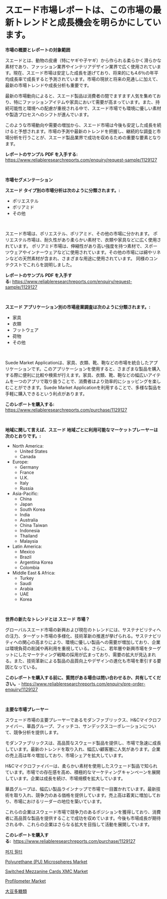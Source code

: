 <p><h1>スエード市場レポートは、この市場の最新トレンドと成長機会を明らかにしています。</h1></p><p><strong>市場の概要とレポートの対象範囲</strong></p>
<p><p>スエードとは、動物の皮膚（特にヤギや子ヤギ）から作られる柔らかく滑らかな素材であり、ファッション業界やインテリアデザイン業界で広く使用されています。現在、スエード市場は安定した成長を遂げており、将来的にも4.6％の年平均成長率で成長すると予測されています。市場の現状と将来の見通しに加えて、最新の市場トレンドや成長分析も重要です。</p><p>最新の市場動向によると、スエード製品は消費者の間でますます人気を集めており、特にファッションアイテムや家具において需要が高まっています。また、持続可能性と環境への配慮が重視される中で、スエード市場でも環境に優しい素材や製造プロセスへのシフトが進んでいます。</p><p>このような市場動向や需要の増加から、スエード市場は今後も安定した成長を続けると予想されます。市場の予測や最新のトレンドを把握し、継続的な調査と市場分析を行うことが、スエード製品業界で成功を収めるための重要な要素となります。</p></p>
<p><strong>レポートのサンプル PDF を入手する:</strong> <a href="https://www.reliableresearchreports.com/enquiry/request-sample/1129127">https://www.reliableresearchreports.com/enquiry/request-sample/1129127</a></p>
<p>&nbsp;</p>
<p><strong>市場セグメンテーション</strong></p>
<p><strong>スエード タイプ別の市場分析は次のように分類されます。:</strong></p>
<p><ul><li>ポリエステル</li><li>ポリアミド</li><li>その他</li></ul></p>
<p>&nbsp;</p>
<p><p>スエード市場は、ポリエステル、ポリアミド、その他の市場に分かれます。 ポリエステル市場は、耐久性があり柔らかい素材で、衣類や家具などに広く使用されています。 ポリアミド市場は、伸縮性があり高い強度を持つ素材で、スポーツウェアやインナーウェアなどに使用されています。その他の市場には綿やリネンなどの天然素材が含まれ、さまざまな用途に使用されています。 同様のコンテクストでこれらを説明しました。</p></p>
<p><strong>レポートのサンプル PDF を入手する:</strong>&nbsp;<a href="https://www.reliableresearchreports.com/enquiry/request-sample/1129127">https://www.reliableresearchreports.com/enquiry/request-sample/1129127</a></p>
<p>&nbsp;</p>
<p><strong> スエード アプリケーション別の市場産業調査は次のように分類されます。:</strong></p>
<p><ul><li>家具</li><li>衣類</li><li>フットウェア</li><li>荷物</li><li>その他</li></ul></p>
<p>&nbsp;</p>
<p><p>Suede Market Applicationは、家具、衣類、靴、鞄などの市場を統合したアプリケーションです。このアプリケーションを使用すると、さまざまな製品を購入する際に便利に比較や検索が行えます。家具、衣類、靴、鞄などの幅広いアイテムを一つのアプリで取り扱うことで、消費者はより効率的にショッピングを楽しむことができます。Suede Market Applicationを利用することで、多様な製品を手軽に購入できるという利点があります。</p></p>
<p><strong>このレポートを購入する:</strong>&nbsp; <a href="https://www.reliableresearchreports.com/purchase/1129127">https://www.reliableresearchreports.com/purchase/1129127</a></p>
<p>&nbsp;</p>
<p><strong>地域に関して言えば、スエード 地域ごとに利用可能なマーケットプレーヤーは次のとおりです。:</strong></p>
<p><ul>
    <li>
        North America:
        <ul>
            <li>United States</li>
            <li>Canada</li>
        </ul>
    </li>
    <li>
        Europe:
        <ul>
            <li>Germany</li>
            <li>France</li>
            <li>U.K.</li>
            <li>Italy</li>
            <li>Russia</li>
        </ul>
    </li>
    <li>
        Asia-Pacific:
        <ul>
            <li>China</li>
            <li>Japan</li>
            <li>South Korea</li>
            <li>India</li>
            <li>Australia</li>
            <li>China Taiwan</li>
            <li>Indonesia</li>
            <li>Thailand</li>
            <li>Malaysia</li>
        </ul>
    </li>
    <li>
        Latin America:
        <ul>
            <li>Mexico</li>
            <li>Brazil</li>
            <li>Argentina Korea</li>
            <li>Colombia</li>
        </ul>
    </li>
    <li>
        Middle East & Africa:
        <ul>
            <li>Turkey</li>
            <li>Saudi</li>
            <li>Arabia</li>
            <li>UAE</li>
            <li>Korea</li>
        </ul>
    </li>
    </ul></p>
<p>&nbsp;</p>
<p><strong>世界の新たなトレンドとは スエード 市場？</strong></p>
<p><p>グローバルスエード市場の新興および現在のトレンドには、サステナビリティへの注力、ターゲット市場の多様化、技術革新の推進が挙げられる。サステナビリティへの関心の高まりにより、環境に優しい製品への需要が増加しており、企業は環境負荷の削減や再利用を重視している。さらに、若年層や新興市場をターゲットにしたマーケティング戦略の採用が広まっており、需要の拡大が見込まれる。また、技術革新による製品の品質向上やデザインの進化も市場を牽引する要因となっている。</p></p>
<p><strong>このレポートを購入する前に、質問がある場合は問い合わせるか、共有してください。</strong>- <a href="https://www.reliableresearchreports.com/enquiry/pre-order-enquiry/1129127">https://www.reliableresearchreports.com/enquiry/pre-order-enquiry/1129127</a></p>
<p>&nbsp;</p>
<p><strong>主要な市場プレーヤー</strong></p>
<p><p>スウェード市場の主要プレーヤーであるモダンファブリックス、H&Cマイクロファイバー、華昌グループ、フィッチコ、サンデックスコーポレーションについて、競争分析を提供します。</p><p>モダンファブリックスは、高品質なスウェード製品を提供し、市場で急速に成長しています。最新のトレンドを取り入れ、幅広い顧客層に人気があります。企業の売上高は年々増加しており、市場シェアを拡大しています。</p><p>H&Cマイクロファイバーは、柔らかい素材を使用したスウェード製品で知られています。市場での存在感を高め、積極的なマーケティングキャンペーンを展開しています。企業は成長を続け、市場規模を拡大しています。</p><p>華昌グループは、幅広い製品ラインナップで市場で一目置かれています。最新技術を取り入れ、競争力のある価格を提供しています。売上高は着実に増加しており、市場におけるリーダーの地位を築いています。</p><p>これらの企業はスウェード市場で競争力のあるポジションを獲得しており、消費者に高品質な製品を提供することで成功を収めています。今後も市場成長が期待される中、これらの企業はさらなる拡大を目指して活動を展開しています。</p></p>
<p><strong>このレポートを購入する:</strong>&nbsp;&nbsp;<a href="https://www.reliableresearchreports.com/purchase/1129127">https://www.reliableresearchreports.com/purchase/1129127</a></p>
<p><p><a href="https://github.com/vdhdwjyp90142/Market-Research-Report-List-1/blob/main/3327456194716.md">퍼지 필터</a></p><p><a href="https://github.com/dringals/Market-Research-Report-List-3/blob/main/polyurethane-pu-microspheres-market.md">Polyurethane (PU) Microspheres Market</a></p><p><a href="https://view.publitas.com/reportprime-1/switched-mezzanine-cards-xmc-market-with-the-goal-of-estimating-the-market-size-and-future-growth-potential-of-various-market-segments-based-on-component-applications-end-user-and-region/">Switched Mezzanine Cards XMC Market</a></p><p><a href="https://issuu.com/reportprime-2/docs/profilometer-market-size-2030.pptx">Profilometer Market</a></p><p><a href="https://github.com/sghwr779811674/Market-Research-Report-List-1/blob/main/8797178304.md">大豆多糖類</a></p></p>